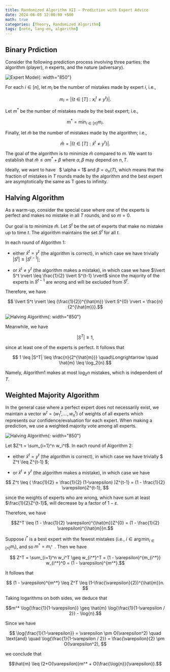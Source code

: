 ```yaml
---
title: Randomized Algorithm XII — Prediction with Expert Advice
date: 2024-06-05 12:00:00 +500
math: true
categories: [Theory, Randomized Algorithm]
tags: [note, lang-en, algorithm]
---
```


## Binary Prdiction

Consider the following prediction process involving three parties: the algorithm (player), $n$ experts, and the nature (adversary).

![Expert Model]({{site.url}}/assets/img/2024-05-12/alg18.png){: width="850"}

For each $i \in [n]$, let $m_i$ be the number of mistakes made by expert $i$, i.e.,

$$ m_i = | \{  t \in [T] : x_i^t \neq y^t \} |. $$

Let $m^*$ be the number of mistakes made by the best expert; i.e.,

$$ m^* = \min_{i \in [n]} m_i. $$

Finally, let $\hat{m}$ be the number of mistakes made by the algorithm; i.e.,

$$ \hat{m} = | \{  t \in [T] : \hat{x}^t \neq y^t \} |.$$

The goal of the algorithm is to minimize $\hat{m}$ compared to $m$. We want to establish that $\hat{m}\leq \alpha m^* + \beta$ where $\alpha, \beta$ may depend on $n,T$.

Ideally, we want to have  $ \alpha = 1$ and $ \beta = o_n(T)$, which means that the fraction of
mistakes in $T$ rounds made by the algorithm and the best expert are asymptotically the same as T goes to infinity.


## Halving Algorithm

As a warm-up, consider the special case where one of the experts is perfect and makes no mistake in all $T$ rounds, and so $m  = 0$. 

Our goal is to minimize $\hat{m}$. Let $S^t$ be the set of experts that make no mistake up to time $t$. The algorithm maintains the set $S^t$ for all $t$.

In each round of Algorithm 1:

- either $\hat{x}^t = y^t$ (the algorithm is correct), in which case we have trivially $\lvert S^t \rvert \leq \lvert S^{t-1} \rvert$;

- or $\hat{x}^t \neq y^t$ (the algorithm makes a mistake), in which case we have $\lvert S^t \rvert \leq \frac{1}{2} \lvert S^{t-1} \rvert$ since the majority of the experts in $S^{t-1}$ are wrong and will be excluded from $S^t$.

Therefore, we have 

$$ \lvert S^t \rvert \leq (\frac{1}{2})^{\hat{m}} \lvert S^{0} \rvert  =  \frac{n}{2^{\hat{m}}}.$$

![Halving Algorithm]({{site.url}}/assets/img/2024-05-12/alg19.png){: width="850"}

Meanwhile, we have

$$ |S^T| \geq 1 ,$$

since at least one of the experts is perfect. It follows that

$$ 1 \leq  |S^T| \leq  \frac{n}{2^{\hat{m}}} \quad\Longrightarrow \quad \hat{m} \leq \log_2{n}.$$

Namely, Algorithm1 makes at most $\log_2{n}$ mistakes, which is independent of $T$.


## Weighted Majority Algorithm

In the general case where a perfect expert does not necessarily exist, we maintain a vector $w^t = (w_1^t, ..., w_n^t)$ of weights of all experts which represents our confidence/evaluation for each expert. When making a prediction, we use a weighted majority vote among all experts.

![Halving Algorithm]({{site.url}}/assets/img/2024-05-12/alg20.png){: width="850"}

Let $Z^t = \sum_{i=1}^n w_i^t$. In each round of Algorithm 2:

- either $\hat{x}^t = y^t$ (the algorithm is correct), in which case we have trivially $ Z^t \leq  Z^{t-1} $;

- or $\hat{x}^t \neq y^t$ (the algorithm makes a mistake), in which case we have 

$$ Z^t \leq ( \frac{1}{2} + \frac{1}{2} (1-\varepsilon) )Z^{t-1} = (1 - \frac{1}{2} \varepsilon)Z^{t-1},  $$

since the weights of experts who are wrong, which have sum at least $\frac{1}{2}Z^{t-1}$, will decrease by a factor of $1-\varepsilon$.

Therefore, we have 

$$Z^T \leq (1 - \frac{1}{2} \varepsilon)^{\hat{m}}Z^{0} = (1 - \frac{1}{2} \varepsilon)^{\hat{m}}n.$$

Suppose $i^*$ is a best expert with the fewest mistakes (i.e., $i \in \arg \min_{i \in [n]} m_i$), and so $m^* = m_{i^*}$ . Then we have

$$ Z^T = \sum_{i=1}^n w_i^T \geq w_{i^*}^T = (1 - \varepsilon)^{m_{i^*}} w_{i^*}^0 = (1 - \varepsilon)^{m^*}.$$

It follows that

$$ (1 - \varepsilon)^{m^*} \leq Z^T \leq (1-\frac{\varepsilon}{2})^{\hat{m}}n. $$

Taking logarithms on both sides, we deduce that

$$m^* \log{\frac{1}{1-\varepsilon}} \geq \hat{m} \log{\frac{1}{1-\varepsilon / 2}} - \log{n}.$$

Since we have

$$ \log{\frac{1}{1-\varepsilon}} = \varepsilon \pm O(\varepsilon^2) \quad \text{and} \quad \log{\frac{1}{1-\varepsilon / 2}} = \frac{\varepsilon}{2} \pm O(\varepsilon^2), $$

we conclude that

$$\hat{m} \leq (2+O(\varepsilon))m^* + O(\frac{\log{n}}{\varepsilon}).$$